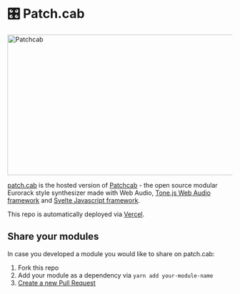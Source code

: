 # 🎛 Patch.cab

<img src="https://github.com/spectrome/patchcab/raw/main/core/public/assets/preview@2x.png" alt="Patchcab" width="600" height="315" />

[patch.cab](https://patch.cab) is the hosted version of [Patchcab](https://github.com/spectrome/patchcab) - the open source modular Eurorack style synthesizer made with Web Audio, [Tone.js Web Audio framework](https://github.com/Tonejs/Tone.js/) and [Svelte Javascript framework](https://github.com/sveltejs/svelte).

This repo is automatically deployed via [Vercel](https://vercel.com/docs/git/vercel-for-github).

## Share your modules

In case you developed a module you would like to share on patch.cab:

1. Fork this repo
2. Add your module as a dependency via `yarn add your-module-name`
3. [Create a new Pull Request](https://github.com/spectrome/patch-dot-cab/pulls)
